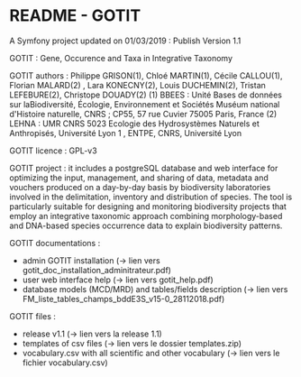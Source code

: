 README - GOTIT
=====================
A Symfony project updated on 01/03/2019 : Publish Version 1.1

GOTIT : Gene, Occurence and Taxa in Integrative Taxonomy

GOTIT authors : Philippe GRISON(1), Chloé MARTIN(1), Cécile CALLOU(1),  Florian MALARD(2) , Lara KONECNY(2), Louis DUCHEMIN(2), Tristan LEFEBURE(2), Christope DOUADY(2)
(1)  BBEES : Unité Bases de données sur laBiodiversité, Écologie, Environnement et Sociétés Muséum national d'Histoire naturelle, CNRS ; CP55, 57 rue Cuvier 75005 Paris, France
(2)  LEHNA : UMR CNRS 5023 Ecologie des Hydrosystèmes Naturels et Anthropisés, Université Lyon 1 , ENTPE, CNRS, Université Lyon

GOTIT licence : GPL-v3

GOTIT project : it includes a postgreSQL database and web interface for optimizing the input, management, and sharing of data, metadata and vouchers produced on a day-by-day basis by biodiversity laboratories involved in the delimitation, inventory and distribution of species.
The tool is particularly suitable for designing and monitoring biodiversity projects that employ an integrative taxonomic approach combining morphology-based and DNA-based species occurrence data to explain biodiversity patterns.

GOTIT documentations : 
- admin GOTIT installation (-> lien vers gotit_doc_installation_adminitrateur.pdf)
- user web interface help (-> lien vers gotit_help.pdf)
- database models (MCD/MRD) and tables/fields description (-> lien vers FM_liste_tables_champs_bddE3S_v15-0_28112018.pdf)

GOTIT files :
- release v1.1 (-> lien vers la release 1.1)
- templates of csv files (-> lien vers le dossier templates.zip)
- vocabulary.csv with all scientific and other vocabulary (-> lien vers le fichier vocabulary.csv)

